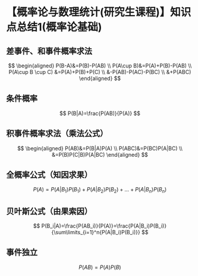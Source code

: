 # 【概率论与数理统计(研究生课程)】知识点总结1(概率论基础)

## 差事件、和事件概率求法
$$
\begin{aligned}
P(B-A)&=P(B)-P(AB) \\
P(A\cup B)&=P(A)+P(B)-P(AB) \\
P(A\cup B \cup C) &=P(A)+P(B)+P(C) \\
&-P(AB)-P(AC)-P(BC) \\
&+P(ABC)
\end{aligned}
$$
## 条件概率
$$
P(B|A)=\frac{P(AB)}{P(A)}
$$
## 积事件概率求法（乘法公式）
$$
\begin{aligned}
P(AB)&=P(B|A)P(A) \\
P(ABC)&=P(BC)P(A|BC) \\
&=P(B)P(C|B)P(A|BC)
\end{aligned}
$$
## 全概率公式（知因求果）
$$
P(A)=P(A|B_1)P(B_1)+P(A|B_2)P(B_2)+...+P(A|B_n)P(B_n)
$$
## 贝叶斯公式（由果索因）
$$
P(B_i|A)=\frac{P(AB_i)}{P(A)}=\frac{P(A|B_i)P(B_i)}{\sum\limits_{i=1}^n{P(A|B_i)P(B_i)}}
$$

## 事件独立
$$
P(AB)=P(A)P(B)
$$